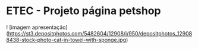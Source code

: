 # ETEC - Projeto página petshop 

! [imagem apresentação] (https://st3.depositphotos.com/5482604/12908/i/950/depositphotos_129088438-stock-photo-cat-in-towel-with-sponge.jpg)
